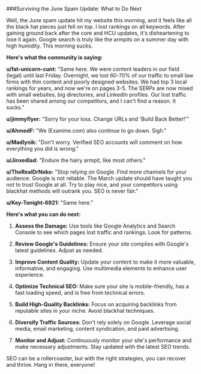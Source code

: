 ###Surviving the June Spam Update: What to Do Next

Well, the June spam update hit my website this morning, and it feels like all the black hat pieces just fell on top. I lost rankings on all keywords. After gaining ground back after the core and HCU updates, it's disheartening to lose it again. Google search is truly like the armpits on a summer day with high humidity. This morning sucks.

**Here's what the community is saying:**

**u/fat-unicorn-cunt:**
"Same here. We were content leaders in our field (legal) until last Friday. Overnight, we lost 60-70% of our traffic to small law firms with thin content and poorly designed websites. We had top 3 local rankings for years, and now we're on pages 3-5. The SERPs are now mixed with small websites, big directories, and LinkedIn profiles. Our lost traffic has been shared among our competitors, and I can't find a reason. It sucks."

**u/jimmyflyer:**
"Sorry for your loss. Change URLs and 'Build Back Better!'"

**u/AhmedF:**
"We (Examine.com) also continue to go down. Sigh."

**u/Madlynik:**
"Don't worry. Verified SEO accounts will comment on how everything you did is wrong."

**u/Jinxedlad:**
"Endure the hairy armpit, like most others."

**u/TheRealDrNeko:**
"Stop relying on Google. Find more channels for your audience. Google is not reliable. The March update should have taught you not to trust Google at all. Try to play nice, and your competitors using blackhat methods will outrank you. SEO is never fair."

**u/Key-Tonight-6921:**
"Same here."

**Here's what you can do next:**

1. **Assess the Damage:** Use tools like Google Analytics and Search Console to see which pages lost traffic and rankings. Look for patterns.
   
2. **Review Google's Guidelines:** Ensure your site complies with Google's latest guidelines. Adjust as needed.

3. **Improve Content Quality:** Update your content to make it more valuable, informative, and engaging. Use multimedia elements to enhance user experience.

4. **Optimize Technical SEO:** Make sure your site is mobile-friendly, has a fast loading speed, and is free from technical errors.

5. **Build High-Quality Backlinks:** Focus on acquiring backlinks from reputable sites in your niche. Avoid blackhat techniques.

6. **Diversify Traffic Sources:** Don't rely solely on Google. Leverage social media, email marketing, content syndication, and paid advertising.

7. **Monitor and Adjust:** Continuously monitor your site's performance and make necessary adjustments. Stay updated with the latest SEO trends.

SEO can be a rollercoaster, but with the right strategies, you can recover and thrive. Hang in there, everyone!
